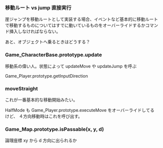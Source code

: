 
### 移動ルート vs jump 直接実行
崖ジャンプを移動ルートとして実装する場合、イベントなど基本的に移動ルートで移動するものについてはすでに動いているものをオーバーライドするかコマンド挿入しなければならない。

あと、オブジェクトへ乗るときはどうする？




### Game_CharacterBase.prototype.update
移動系の偉い人。状態によって updateMove や updateJump を呼ぶ


Game_Player.prototype.getInputDirection


### moveStraight
これが一番基本的な移動開始みたい。

HalfMode も Game_Player.prototype.executeMove をオーバーライドしてるけど、
４方向移動時はこれを呼び出す。

### Game_Map.prototype.isPassable(x, y, d)
論理座標 xy から d 方向に出られるか

